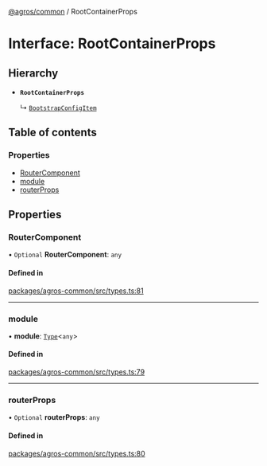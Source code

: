 [@agros/common](../index.md) / RootContainerProps

# Interface: RootContainerProps

## Hierarchy

- **`RootContainerProps`**

  ↳ [`BootstrapConfigItem`](BootstrapConfigItem.md)

## Table of contents

### Properties

- [RouterComponent](RootContainerProps.md#routercomponent)
- [module](RootContainerProps.md#module)
- [routerProps](RootContainerProps.md#routerprops)

## Properties

### <a id="routercomponent" name="routercomponent"></a> RouterComponent

• `Optional` **RouterComponent**: `any`

#### Defined in

[packages/agros-common/src/types.ts:81](https://github.com/agrosjs/agros/blob/01b3301/packages/agros-common/src/types.ts#L81)

___

### <a id="module" name="module"></a> module

• **module**: [`Type`](../index.md#type)<`any`\>

#### Defined in

[packages/agros-common/src/types.ts:79](https://github.com/agrosjs/agros/blob/01b3301/packages/agros-common/src/types.ts#L79)

___

### <a id="routerprops" name="routerprops"></a> routerProps

• `Optional` **routerProps**: `any`

#### Defined in

[packages/agros-common/src/types.ts:80](https://github.com/agrosjs/agros/blob/01b3301/packages/agros-common/src/types.ts#L80)
